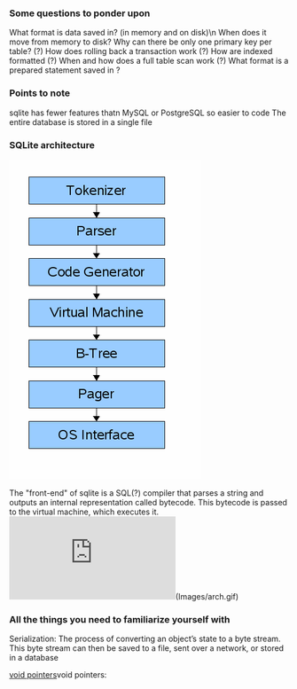 ### Some questions to ponder upon
What format is data saved in? (in memory and on disk)\n
When does it move from memory to disk?
Why can there be only one primary key per table? (?)
How does rolling back a transaction work (?)
How are indexed formatted (?)
When and how does a full table scan work (?)
What format is a prepared statement saved in ?

### Points to note
sqlite has fewer features thatn MySQL or PostgreSQL so easier to code
The entire database is stored in a single file


### SQLite architecture
![title](Images/design.gif)

The "front-end" of sqlite is a SQL(?) compiler that parses a string and outputs an internal representation called bytecode.
This bytecode is passed to the virtual machine, which executes it.
![SQLite Architecture](https://www.sqlite.org/arch.html)(Images/arch.gif)

### All the things you need to familiarize yourself with

Serialization: The process of converting an object’s state to a byte stream. This byte stream can then be saved to a file, sent over a network, or stored in a database

[void pointers](/del.c)void pointers:


